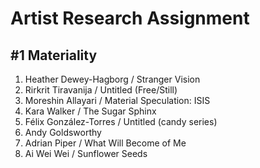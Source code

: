 # Artist Research Assignment

## #1 Materiality
1. Heather Dewey-Hagborg / Stranger Vision
1. Rirkrit Tiravanija / Untitled (Free/Still)
1. Moreshin Allayari / Material Speculation: ISIS
1. Kara Walker / The Sugar Sphinx
1. Félix González-Torres / Untitled (candy series)
1. Andy Goldsworthy
1. Adrian Piper / What Will Become of Me
1. Ai Wei Wei / Sunflower Seeds
